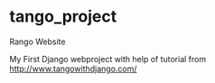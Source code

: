 tango_project
=============

Rango Website

My First Django webproject with help of tutorial from http://www.tangowithdjango.com/
